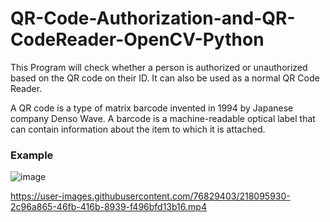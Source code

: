# QR-Code-Authorization-and-QR-CodeReader-OpenCV-Python
This Program will check whether a person is authorized or unauthorized based on the QR code on their ID. It can also be used as a normal QR Code Reader.

A QR code is a type of matrix barcode invented in 1994 by Japanese company Denso Wave. A barcode is a machine-readable optical label that can contain information about the item to which it is attached.



### Example

![image](https://user-images.githubusercontent.com/76829403/218099958-88d271c0-476b-4c66-b59c-c803dc2c8023.png)


https://user-images.githubusercontent.com/76829403/218095930-2c96a865-46fb-416b-8939-f496bfd13b16.mp4

